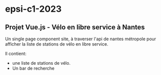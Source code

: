 # epsi-c1-2023

## Projet Vue.js - Vélo en libre service à Nantes

Un single page component site, à traverser l'api de nantes métropole pour afficher la liste de stations de vélo en libre service.

Il contient:

- une liste de stations de vélo.
- Un bar de recherche
